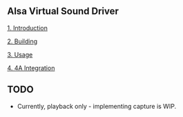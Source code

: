 ## Alsa Virtual Sound Driver

[1. Introduction](docs/1.Introduction.md)

[2. Building](docs/2.Building.md)

[3. Usage](docs/3.Usage.md)

[4. 4A Integration](docs/4.4A-Integration.md)


## TODO

- Currently, playback only - implementing capture is WIP.

